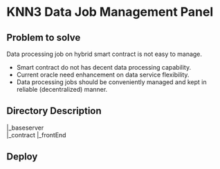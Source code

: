 # KNN3 Data Job Management Panel

## Problem to solve   
Data processing job on hybrid smart contract is not easy to manage.   
- Smart contract do not has decent data processing capability.
- Current oracle need enhancement on data service flexibility.
- Data processing jobs should be conveniently managed and kept in reliable (decentralized) manner.    


## Directory Description    

|_baseserver       
|_contract
|_frontEnd

## Deploy

